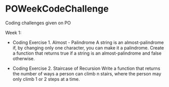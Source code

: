 # POWeekCodeChallenge
Coding challenges given on PO

Week 1: 
  - Coding Exercise 1. Almost - Palindrome
    A string is an almost-palindrome if, by changing only one character, you can make it a palindrome.
    Create a function that returns true if a string is an almost-palindrome and false otherwise.

 - Coding Exercise 2. Staircase of Recursion
  Write a function that returns the number of ways a person can climb n stairs, 
  where the person may only climb 1 or 2 steps at a time.
